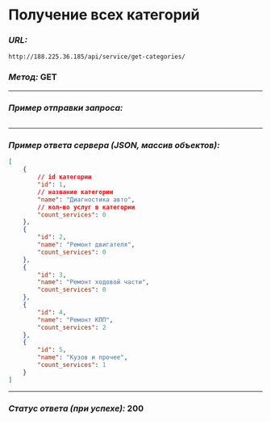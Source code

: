 # Получение всех категорий

### _URL:_

```text
http://188.225.36.185/api/service/get-categories/
```

### _Метод:_ GET

<hr>

### _Пример отправки запроса:_

```json lines
```

<hr>

### _Пример ответа сервера (JSON, массив объектов):_

```json lines
[
    {
        // id категории
        "id": 1,
        // название категории
        "name": "Диагностика авто",
        // кол-во услуг в категории
        "count_services": 0
    },
    {
        "id": 2,
        "name": "Ремонт двигателя",
        "count_services": 0
    },
    {
        "id": 3,
        "name": "Ремонт ходовой части",
        "count_services": 0
    },
    {
        "id": 4,
        "name": "Ремонт КПП",
        "count_services": 2
    },
    {
        "id": 5,
        "name": "Кузов и прочее",
        "count_services": 1
    }
]
```

<hr>

### _Статус ответа (при успехе):_ 200
